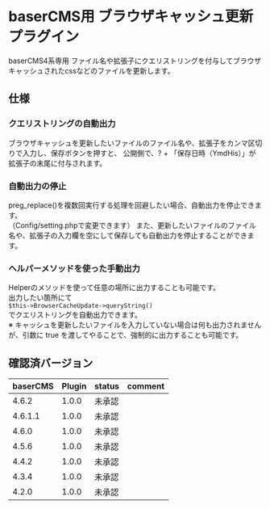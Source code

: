# baserCMS用 ブラウザキャッシュ更新 プラグイン

baserCMS4系専用 
ファイル名や拡張子にクエリストリングを付与してブラウザキャッシュされたcssなどのファイルを更新します。

## 仕様

### クエリストリングの自動出力
ブラウザキャッシュを更新したいファイルのファイル名や、拡張子をカンマ区切りで入力し、保存ボタンを押すと、
公開側で、? + 「保存日時（YmdHis）」が拡張子の末尾に付与されます。

### 自動出力の停止
preg_replace()を複数回実行する処理を回避したい場合、自動出力を停止できます。  
（Config/setting.phpで変更できます）
また、更新したいファイルのファイル名や、拡張子の入力欄を空にして保存しても自動出力を停止することができます。

### ヘルパーメソッドを使った手動出力 
Helperのメソッドを使って任意の場所に出力することも可能です。   
出力したい箇所にて  
`$this->BrowserCacheUpdate->queryString()`   
でクエリストリングを自動出力できます。   
※ キャッシュを更新したいファイルを入力していない場合は何も出力されませんが、引数に true を渡してやることで、強制的に出力することも可能です。 


## 確認済バージョン

|baserCMS|Plugin|status|comment|
|:--|:--|:--|:--|
|4.6.2|1.0.0|未承認||
|4.6.1.1|1.0.0|未承認||
|4.6.0|1.0.0|未承認||
|4.5.6|1.0.0|未承認||
|4.4.2|1.0.0|未承認||
|4.3.4|1.0.0|未承認||
|4.2.0|1.0.0|未承認||
